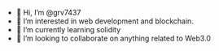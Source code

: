 - 👋 Hi, I’m @grv7437
- 👀 I’m interested in web development and blockchain.
- 🌱 I’m currently learning solidity
- 💞️ I’m looking to collaborate on anything related to Web3.0

<!---
grv7437/grv7437 is a ✨ special ✨ repository because its `README.md` (this file) appears on your GitHub profile.
You can click the Preview link to take a look at your changes.
--->
